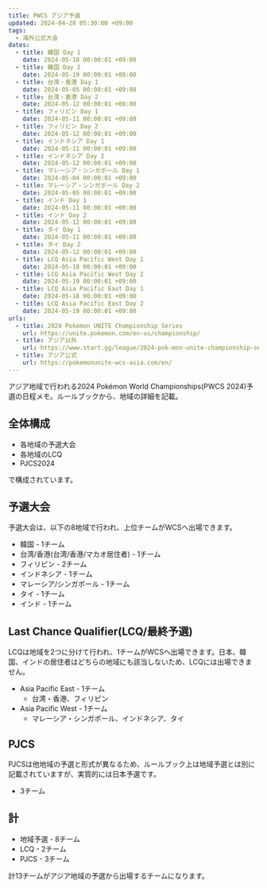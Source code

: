 ```yaml
---
title: PWCS アジア予選
updated: 2024-04-28 05:30:00 +09:00
tags:
  - 海外公式大会
dates:
  - title: 韓国 Day 1
    date: 2024-05-18 00:00:01 +09:00
  - title: 韓国 Day 2
    date: 2024-05-19 00:00:01 +09:00
  - title: 台湾・香港 Day 1
    date: 2024-05-05 00:00:01 +09:00
  - title: 台湾・香港 Day 2
    date: 2024-05-12 00:00:01 +09:00
  - title: フィリピン Day 1
    date: 2024-05-11 00:00:01 +09:00
  - title: フィリピン Day 2
    date: 2024-05-12 00:00:01 +09:00
  - title: インドネシア Day 1
    date: 2024-05-11 00:00:01 +09:00
  - title: インドネシア Day 2
    date: 2024-05-12 00:00:01 +09:00
  - title: マレーシア・シンガポール Day 1
    date: 2024-05-04 00:00:01 +09:00
  - title: マレーシア・シンガポール Day 2
    date: 2024-05-05 00:00:01 +09:00
  - title: インド Day 1
    date: 2024-05-11 00:00:01 +09:00
  - title: インド Day 2
    date: 2024-05-12 00:00:01 +09:00
  - title: タイ Day 1
    date: 2024-05-11 00:00:01 +09:00
  - title: タイ Day 2
    date: 2024-05-12 00:00:01 +09:00
  - title: LCQ Asia Pacific West Day 1
    date: 2024-05-18 00:00:01 +09:00
  - title: LCQ Asia Pacific West Day 2
    date: 2024-05-19 00:00:01 +09:00
  - title: LCQ Asia Pacific East Day 1
    date: 2024-05-18 00:00:01 +09:00
  - title: LCQ Asia Pacific East Day 2
    date: 2024-05-19 00:00:01 +09:00
urls:
  - title: 2024 Pokémon UNITE Championship Series
    url: https://unite.pokemon.com/en-us/championship/
  - title: アジア以外
    url: https://www.start.gg/league/2024-pok-mon-unite-championship-series
  - title: アジア公式
    url: https://pokemonunite-wcs-asia.com/en/
---
```


アジア地域で行われる2024 Pokémon World Championships(PWCS 2024)予選の日程メモ。ルールブックから、地域の詳細を記載。

<!-- more -->

## 全体構成

- 各地域の予選大会
- 各地域のLCQ
- PJCS2024

で構成されています。

## 予選大会
予選大会は、以下の8地域で行われ、上位チームがWCSへ出場できます。

- 韓国 - 1チーム
- 台湾/香港(台湾/香港/マカオ居住者) - 1チーム
- フィリピン - 2チーム
- インドネシア - 1チーム
- マレーシア/シンガポール - 1チーム
- タイ - 1チーム
- インド - 1チーム

## Last Chance Qualifier(LCQ/最終予選)
LCQは地域を2つに分けて行われ、1チームがWCSへ出場できます。日本、韓国、インドの居住者はどちらの地域にも該当しないため、LCQには出場できません。

- Asia Pacific East - 1チーム
  - 台湾・香港、フィリピン
- Asia Pacific West - 1チーム
  - マレーシア・シンガポール、インドネシア、タイ

## PJCS
PJCSは他地域の予選と形式が異なるため、ルールブック上は地域予選とは別に記載されていますが、実質的には日本予選です。

- 3チーム

## 計
- 地域予選 - 8チーム
- LCQ - 2チーム
- PJCS - 3チーム

計13チームがアジア地域の予選から出場するチームになります。
